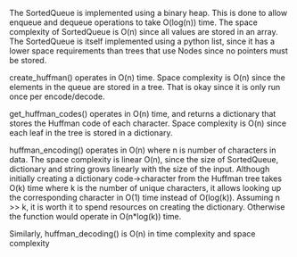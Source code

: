 The SortedQueue is implemented using a binary heap. This is done to allow enqueue and dequeue operations to take O(log(n)) time. The space complexity of SortedQueue is O(n) since all values are stored in an array. The SortedQueue is itself implemented using a python list, since it has a lower space requirements than trees that use Nodes since no pointers must be stored.

create_huffman() operates in O(n) time. Space complexity is O(n) since the elements in the queue are stored in a tree. That is okay since it is only run once per encode/decode.

get_huffman_codes() operates in O(n) time, and returns a dictionary that stores the Huffman code of each character. Space complexity is O(n) since each leaf in the tree is stored in a dictionary.

huffman_encoding() operates in O(n) where n is number of characters in data. The space complexity is linear O(n), since the size of SortedQueue, dictionary and string grows linearly with the size of the input. Although initially creating a dictionary code->character from the Huffman tree takes O(k) time where k is the number of unique characters, it allows looking up the corresponding character in O(1) time instead of O(log(k)).
Assuming n >> k, it is worth it to spend resources on creating the dictionary. Otherwise the function would operate in O(n*log(k)) time.

Similarly, huffman_decoding() is O(n) in time complexity and space complexity